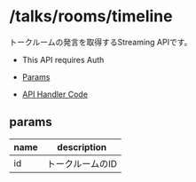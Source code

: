 # /talks/rooms/timeline

トークルームの発言を取得するStreaming APIです。

- This API requires Auth

- [Params](#params)
- [API Handler Code](/src/handlers/ws/talks/rooms/timeline.js)

## params

name|description
---|---
id|トークルームのID
